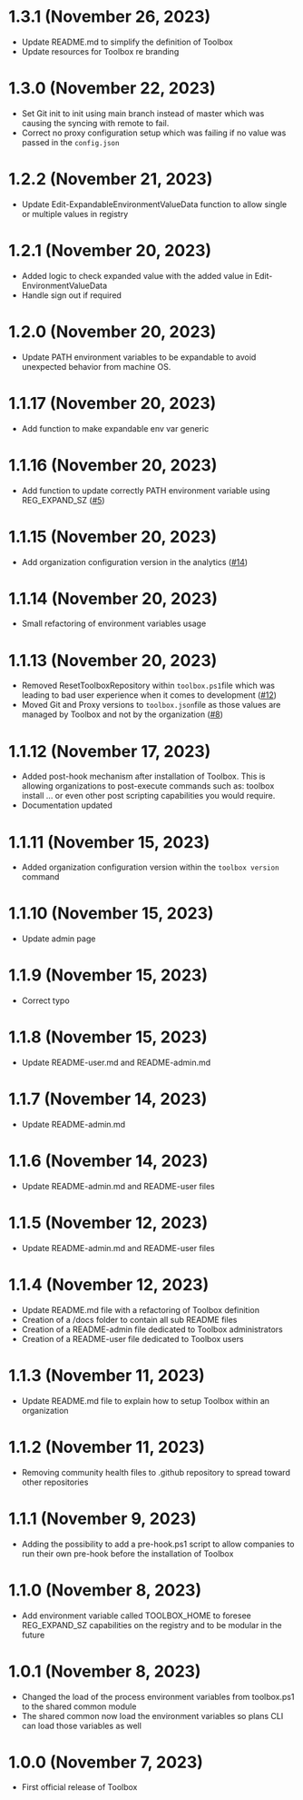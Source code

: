 # 1.3.1 (November 26, 2023)

* Update README.md to simplify the definition of Toolbox
* Update resources for Toolbox re branding

# 1.3.0 (November 22, 2023)

* Set Git init to init using main branch instead of master which was causing the syncing with remote to fail.
* Correct no proxy configuration setup which was failing if no value was passed in the `config.json`

# 1.2.2 (November 21, 2023)

* Update Edit-ExpandableEnvironmentValueData function to allow single or multiple values in registry

# 1.2.1 (November 20, 2023)

* Added logic to check expanded value with the added value in Edit-EnvironmentValueData
* Handle sign out if required

# 1.2.0 (November 20, 2023)

* Update PATH environment variables to be expandable to avoid unexpected behavior from machine OS.

# 1.1.17 (November 20, 2023)

* Add function to make expandable env var generic

# 1.1.16 (November 20, 2023)

* Add function to update correctly PATH environment variable using REG_EXPAND_SZ ([#5](https://github.com/devwith-kev/toolbox/issues/5))

# 1.1.15 (November 20, 2023)

* Add organization configuration version in the analytics ([#14](https://github.com/devwith-kev/toolbox/issues/14))

# 1.1.14 (November 20, 2023)

* Small refactoring of environment variables usage

# 1.1.13 (November 20, 2023)

* Removed ResetToolboxRepository within `toolbox.ps1`file which was leading to bad user experience when it comes to development ([#12](https://github.com/devwith-kev/toolbox/issues/12))
* Moved Git and Proxy versions to `toolbox.json`file as those values are managed by Toolbox and not by the organization ([#8](https://github.com/devwith-kev/toolbox/issues/8))

# 1.1.12 (November 17, 2023)

* Added post-hook mechanism after installation of Toolbox. This is allowing organizations to post-execute commands such as: toolbox install ... or even other post scripting capabilities you would require.
* Documentation updated

# 1.1.11 (November 15, 2023)

* Added organization configuration version within the `toolbox version` command

# 1.1.10 (November 15, 2023)

* Update admin page

# 1.1.9 (November 15, 2023)

* Correct typo

# 1.1.8 (November 15, 2023)

* Update README-user.md and README-admin.md

# 1.1.7 (November 14, 2023)

* Update README-admin.md

# 1.1.6 (November 14, 2023)

* Update README-admin.md and README-user files

# 1.1.5 (November 12, 2023)

* Update README-admin.md and README-user files

# 1.1.4 (November 12, 2023)

* Update README.md file with a refactoring of Toolbox definition
* Creation of a /docs folder to contain all sub README files
* Creation of a README-admin file dedicated to Toolbox administrators
* Creation of a README-user file dedicated to Toolbox users

# 1.1.3 (November 11, 2023)

* Update README.md file to explain how to setup Toolbox within an organization

# 1.1.2 (November 11, 2023)

* Removing community health files to .github repository to spread toward other repositories

# 1.1.1 (November 9, 2023)

* Adding the possibility to add a pre-hook.ps1 script to allow companies to run their own pre-hook before the installation of Toolbox

# 1.1.0 (November 8, 2023)

* Add environment variable called TOOLBOX_HOME to foresee REG_EXPAND_SZ capabilities on the registry and to be modular in the future

# 1.0.1 (November 8, 2023)

* Changed the load of the process environment variables from toolbox.ps1 to the shared common module
* The shared common now load the environment variables so plans CLI can load those variables as well

# 1.0.0 (November 7, 2023)

* First official release of Toolbox